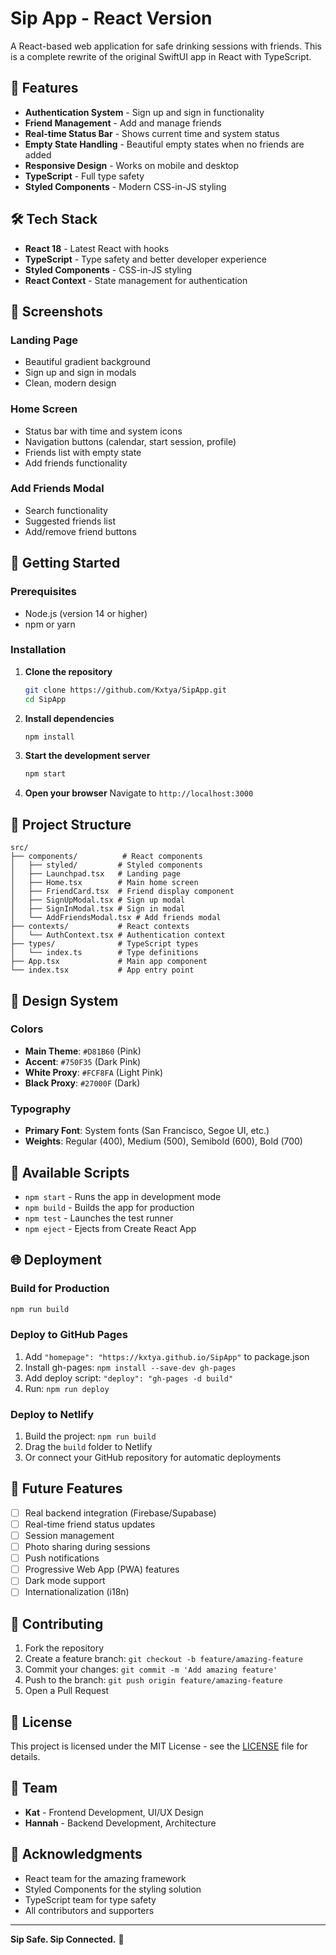 # Sip App - React Version

A React-based web application for safe drinking sessions with friends. This is a complete rewrite of the original SwiftUI app in React with TypeScript.

## 🚀 Features

- **Authentication System** - Sign up and sign in functionality
- **Friend Management** - Add and manage friends
- **Real-time Status Bar** - Shows current time and system status
- **Empty State Handling** - Beautiful empty states when no friends are added
- **Responsive Design** - Works on mobile and desktop
- **TypeScript** - Full type safety
- **Styled Components** - Modern CSS-in-JS styling

## 🛠 Tech Stack

- **React 18** - Latest React with hooks
- **TypeScript** - Type safety and better developer experience
- **Styled Components** - CSS-in-JS styling
- **React Context** - State management for authentication

## 📱 Screenshots

### Landing Page
- Beautiful gradient background
- Sign up and sign in modals
- Clean, modern design

### Home Screen
- Status bar with time and system icons
- Navigation buttons (calendar, start session, profile)
- Friends list with empty state
- Add friends functionality

### Add Friends Modal
- Search functionality
- Suggested friends list
- Add/remove friend buttons

## 🚀 Getting Started

### Prerequisites
- Node.js (version 14 or higher)
- npm or yarn

### Installation

1. **Clone the repository**
   ```bash
   git clone https://github.com/Kxtya/SipApp.git
   cd SipApp
   ```

2. **Install dependencies**
   ```bash
   npm install
   ```

3. **Start the development server**
   ```bash
   npm start
   ```

4. **Open your browser**
   Navigate to `http://localhost:3000`

## 📁 Project Structure

```
src/
├── components/          # React components
│   ├── styled/         # Styled components
│   ├── Launchpad.tsx   # Landing page
│   ├── Home.tsx        # Main home screen
│   ├── FriendCard.tsx  # Friend display component
│   ├── SignUpModal.tsx # Sign up modal
│   ├── SignInModal.tsx # Sign in modal
│   └── AddFriendsModal.tsx # Add friends modal
├── contexts/           # React contexts
│   └── AuthContext.tsx # Authentication context
├── types/              # TypeScript types
│   └── index.ts        # Type definitions
├── App.tsx             # Main app component
└── index.tsx           # App entry point
```

## 🎨 Design System

### Colors
- **Main Theme**: `#D81B60` (Pink)
- **Accent**: `#750F35` (Dark Pink)
- **White Proxy**: `#FCF8FA` (Light Pink)
- **Black Proxy**: `#27000F` (Dark)

### Typography
- **Primary Font**: System fonts (San Francisco, Segoe UI, etc.)
- **Weights**: Regular (400), Medium (500), Semibold (600), Bold (700)

## 🔧 Available Scripts

- `npm start` - Runs the app in development mode
- `npm build` - Builds the app for production
- `npm test` - Launches the test runner
- `npm eject` - Ejects from Create React App

## 🌐 Deployment

### Build for Production
```bash
npm run build
```

### Deploy to GitHub Pages
1. Add `"homepage": "https://kxtya.github.io/SipApp"` to package.json
2. Install gh-pages: `npm install --save-dev gh-pages`
3. Add deploy script: `"deploy": "gh-pages -d build"`
4. Run: `npm run deploy`

### Deploy to Netlify
1. Build the project: `npm run build`
2. Drag the `build` folder to Netlify
3. Or connect your GitHub repository for automatic deployments

## 🔮 Future Features

- [ ] Real backend integration (Firebase/Supabase)
- [ ] Real-time friend status updates
- [ ] Session management
- [ ] Photo sharing during sessions
- [ ] Push notifications
- [ ] Progressive Web App (PWA) features
- [ ] Dark mode support
- [ ] Internationalization (i18n)

## 🤝 Contributing

1. Fork the repository
2. Create a feature branch: `git checkout -b feature/amazing-feature`
3. Commit your changes: `git commit -m 'Add amazing feature'`
4. Push to the branch: `git push origin feature/amazing-feature`
5. Open a Pull Request

## 📄 License

This project is licensed under the MIT License - see the [LICENSE](LICENSE) file for details.

## 👥 Team

- **Kat** - Frontend Development, UI/UX Design
- **Hannah** - Backend Development, Architecture

## 🙏 Acknowledgments

- React team for the amazing framework
- Styled Components for the styling solution
- TypeScript team for type safety
- All contributors and supporters

---

**Sip Safe. Sip Connected.** 🍷 